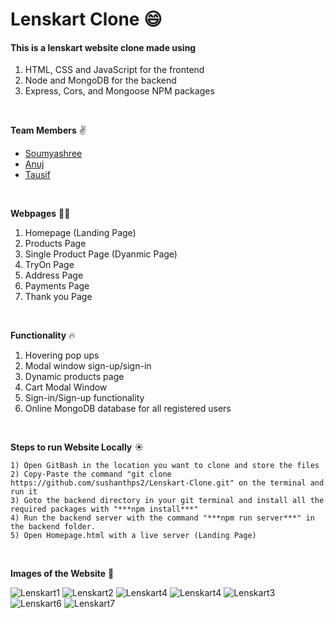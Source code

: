 # Lenskart Clone :smile:

#### This is a lenskart website clone made using 
1) HTML, CSS and JavaScript for the frontend 
2) Node and MongoDB for the backend
3) Express, Cors, and Mongoose NPM packages



<br>

**Team Members** :v:
- [Soumyashree](https://github.com/SoumyashreeBehera)
- [Anuj](https://github.com/anujsharma1996)
- [Tausif](https://github.com/MdTausifM)

<br>


**Webpages** 💂‍♂️
1) Homepage (Landing Page)
2) Products Page
3) Single Product Page (Dyanmic Page)
4) TryOn Page
5) Address Page
6) Payments Page
7) Thank you Page

<br>

**Functionality** 🔥
1) Hovering pop ups
2) Modal window sign-up/sign-in
3) Dynamic products page
4) Cart Modal Window
5) Sign-in/Sign-up functionality
6) Online MongoDB database for all registered users

<br>

**Steps to run Website Locally** ☀️
```
1) Open GitBash in the location you want to clone and store the files
2) Copy-Paste the command "git clone https://github.com/sushanthps2/Lenskart-Clone.git" on the terminal and run it
3) Goto the backend directory in your git terminal and install all the required packages with "***npm install***" 
4) Run the backend server with the command "***npm run server***" in the backend folder.
5) Open Homepage.html with a live server (Landing Page)
```

<br>

**Images of the Website** 🥰

![Lenskart1](https://user-images.githubusercontent.com/35593841/131252831-fc681eef-1099-407a-af35-6647c84bdb52.png)
![Lenskart2](https://user-images.githubusercontent.com/35593841/131252840-afc6b1ce-2160-4f8b-bf94-09be017de2b4.png)
![Lenskart4](https://user-images.githubusercontent.com/35593841/131252881-37a40a08-95fd-4870-8f54-10b04c642f0d.png)
![Lenskart4](https://user-images.githubusercontent.com/35593841/129454839-e396ff61-54fd-477e-a21b-d2bba2be96df.png)
![Lenskart3](https://user-images.githubusercontent.com/35593841/131252897-cfac0311-1af8-4cc4-8c49-b5cc745554c0.png)
![Lenskart6](https://user-images.githubusercontent.com/35593841/129454841-63d6f68c-981c-44de-858b-9356c9a73082.png)
![Lenskart7](https://user-images.githubusercontent.com/35593841/129454842-d0cf9c05-889a-4e61-90b6-f82fa9600da4.png)

